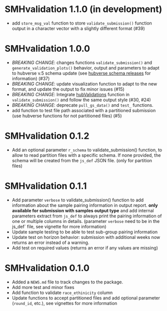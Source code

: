 # SMHvalidation 1.1.0 (in development)

-   add `store_msg_val` function to store `validate_submission()` function
    output in a character vector with a slightly different format (#39)

# SMHvalidation 1.0.0

-   *BREAKING CHANGE*: changes functions `validate_submission()` and
    `generate_validation_plots()` behavior, output and parameters to
    adapt to hubverse v.5 schema update (see
    [hubverse schema releases](https://github.com/hubverse-org/schemas/releases)
    for information) (#37)
-   *BREAKING CHANGE*: update visualization function to adapt to the new format,
    and update the output to fix minor issues (#15)
-   *BREAKING CHANGE*: Integrate
    [hubValidations](https://hubverse-org.github.io/hubValidations/)
    function in `validate_submission()` and follow the same output style 
    (#30, #24)
-   *BREAKING CHANGE*: deprecate `pull_gs_data()` and `test_` functions.
-   add function to test file path associated with a partitioned submission
    (use hubverse functions for not partitioned files) (#5)

# SMHvalidation 0.1.2

-   Add an optional parameter `r_schema` to validate_submission()
    function, to allow to read partition files with a specific schema.
    If none provided, the schema will be created from the `js_def` JSON
    file. (only for partition files)

# SMHvalidation 0.1.1

-   Add parameter `verbose` to validate_submission() function to add
    information about the sample pairing information in output report.
    **only available for submission with samples output type** and add
    internal parameters extract from `js_def` to always print the
    pairing information of one or multiple columns in details.
    (parameter `verbose` need to be in the js_def\` file, see vignette
    for more information)
-   Update sample testing to be able to test sub-group pairing
    information
-   Update test on horizon behavior: submission with additional weeks
    now returns an error instead of a warning.
-   Add test on required values (returns an error if any values are
    missing)

# SMHvalidation 0.1.0

-   Added a `NEWS.md` file to track changes to the package.
-   Add more test and minor fixes
-   Add function to validate `race_ethinicity` column
-   Update functions to accept partitioned files and add optional
    parameter (`round_id`, etc.), see vignettes for more information
